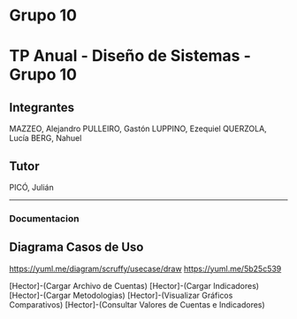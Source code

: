 # Grupo 10
# TP Anual - Diseño de Sistemas - Grupo 10

## Integrantes
MAZZEO, Alejandro
PULLEIRO, Gastón
LUPPINO, Ezequiel
QUERZOLA, Lucía
BERG, Nahuel

## Tutor
PICÓ, Julián

------------------------------------------------------------------

### Documentacion

## Diagrama Casos de Uso
https://yuml.me/diagram/scruffy/usecase/draw
https://yuml.me/5b25c539

[Hector]-(Cargar Archivo de Cuentas)
[Hector]-(Cargar Indicadores)
[Hector]-(Cargar Metodologias)
[Hector]-(Visualizar Gráficos Comparativos)
[Hector]-(Consultar Valores de Cuentas e Indicadores)

